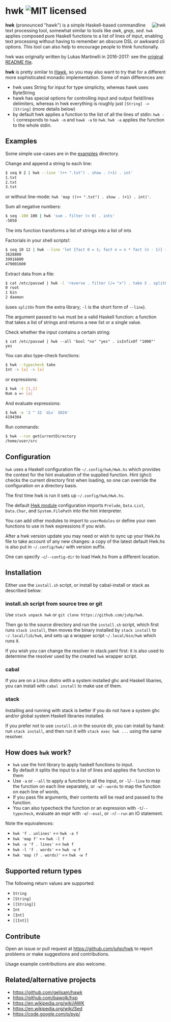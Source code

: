 # hwk ![MIT licensed](https://img.shields.io/badge/license-MIT-blue.svg)

<img align="right" alt="hwk" src="hwk.png" />

**hwk** (pronounced "hawk") is a simple Haskell-based commandline text processing tool, somewhat similar to tools like *awk*, *grep*, *sed*.
`hwk` applies composed pure Haskell functions to a list of lines of input, enabling text processing without having to remember an obscure DSL or awkward cli options. This tool can also help to encourage people to think functionally.

hwk was originally written by Lukas Martinelli in 2016-2017:
see the [original README file](README.md.orig).

**hwk** is pretty similar to [Hawk](https://github.com/gelisam/hawk),
so you may also want to try that for a different more sophisticated monadic
implementation. Some of main differences are:

- hwk uses String for input for type simplicity, whereas hawk uses ByteString
- hawk has special options for controlling input and output field/lines delimiters, whereas in hwk everything is roughly just `[String] -> [String]` (more details below)
- by default hwk applies a function to the list of all the lines of stdin: `hwk -l` corresponds to `hawk -m` and `hawk -a` to `hwk`. `hwk -a` applies the function to the whole stdin.

## Examples
Some simple use-cases are in the [examples](examples/) directory.

Change and append a string to each line:
```bash
$ seq 0 2 | hwk --line '(++ ".txt") . show . (+1) . int'
1.txt
2.txt
3.txt
```
or without line-mode: `hwk 'map ((++ ".txt") . show . (+1) . int)'`.

Sum all negative numbers:
```bash
$ seq -100 100 | hwk 'sum . filter (< 0) . ints'
-5050
```
The ints function transforms a list of strings into a list of ints

Factorials in your shell scripts!:
```bash
$ seq 10 12 | hwk --line 'let {fact 0 = 1; fact n = n * fact (n - 1)} in fact . int'
3628800
39916800
479001600
```

Extract data from a file:
```bash
$ cat /etc/passwd | hwk -l 'reverse . filter (/= "x") . take 3 . splitOn ":"' | head -3
0 root
1 bin
2 daemon
```
(uses `splitOn` from the extra library; `-l` is the short form of `--line`).

The argument passed to `hwk` must be a valid Haskell function: a function that takes a list of strings and returns a new list or a single value.

Check whether the input contains a certain string:
```
$ cat /etc/passwd | hwk --all 'bool "no" "yes" . isInfixOf "1000"'
yes
```

You can also type-check functions:
```bash
$ hwk --typecheck take
Int -> [a] -> [a]
```
or expressions:
```bash
$ hwk -t [1,2]
Num a => [a]
```

And evaluate expressions:
```bash
$ hwk -e '2 ^ 32 `div` 1024'
4194304
```

Run commands:
```bash
$ hwk --run getCurrentDirectory
/home/user/src
```

## Configuration
`hwk` uses a Haskell configuration file `~/.config/hwk/Hwk.hs` which provides the context for the hint evaluation of the supplied function. Hint (ghci) checks the current directory first when loading, so one can override the configuration on a directory basis.

The first time hwk is run it sets up `~/.config/hwk/Hwk.hs`.

The default [Hwk module](data/Hwk.hs) configuration imports
`Prelude`, `Data.List`, `Data.Char`, and `System.FilePath`
into the hint interpreter.

You can add other modules to import to `userModules` or
define your own functions to use in hwk expressions if you wish.

After a hwk version update you may need or wish to sync up your Hwk.hs file to take account of any new changes: a copy of the latest default Hwk.hs is also put in `~/.config/hwk/` with version suffix.

One can specify `-c`/`--config-dir` to load Hwk.hs from a different location.

## Installation
Either use the `install.sh` script, or install by cabal-install or stack
as described below:

### install.sh script from source tree or git
Use `stack unpack hwk` or `git clone https://github.com/juhp/hwk`.

Then go to the source directory and run the `install.sh` script, which first runs `stack install`, then moves the binary installed by `stack install` to `~/.local/lib/hwk`, and sets up a wrapper script `~/.local/bin/hwk` which runs it.

If you wish you can change the resolver in stack.yaml first: it is also used to determine the resolver used by the created `hwk` wrapper script.

### cabal
If you are on a Linux distro with a system installed ghc and Haskell libaries,
you can install with `cabal install` to make use of them.

### stack
Installing and running with stack is better if you do not have a system ghc
and/or global system Haskell libraries installed.

If you prefer not to use `install.sh` in the source dir,
you can install by hand: run `stack install`,
and then run it with `stack exec hwk ...` using the same resolver.

## How does `hwk` work?
- `hwk` use the hint library to apply haskell functions to input.
- By default it splits the input to a list of lines and applies the function to them
- Use `-a` or `--all` to apply a function to all the input,
  or `-l`/`--line` to map the function on each line separately,
  or `-w`/`--words` to map the function on each line of words,
- If you pass file arguments, their contents will be read and passed to the function.
- You can also typecheck the function or an expression with `-t`/`--typecheck`,
  evaluate an expr with `-e`/`--eval`, or `-r`/`--run` an IO statement.

Note the equivalences:
- `hwk 'f . unlines'` == `hwk -a f`
- `hwk 'map f'` == `hwk -l f`
- `hwk -a 'f . lines'` == `hwk f`
- `hwk -l 'f . words'` == `hwk -w f`
- `hwk 'map (f . words)'` == `hwk -w f`

## Supported return types

The following return values are supported:

- `String`
- `[String]`
- `[[String]]`
- `Int`
- `[Int]`
- `[[Int]]`

## Contribute

Open an issue or pull request at https://github.com/juhp/hwk
to report problems or make suggestions and contributions.

Usage example contributions are also welcome.

## Related/alternative projects
- https://github.com/gelisam/hawk
- https://github.com/bawolk/hsp
- https://en.wikipedia.org/wiki/AWK
- https://en.wikipedia.org/wiki/Sed
- https://code.google.com/p/pyp/
